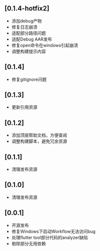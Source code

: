 ## [0.1.4-hotfix2]
* 添加debug产物
* 修复日志崩溃
* 适配部分路径问题
* 适配Debug AAR发布
* 修复open命令在windows引起崩溃
* 调整构建提示内容

## [0.1.4]
* 修复gitignore问题

## [0.1.3]
* 更新引用资源

## [0.1.2]
* 添加顶层帮助文档，方便查阅
* 调整构建脚本，避免冗余资源

## [0.1.1]
* 清理发布资源

## [0.1.0]
* 清理发布资源

## [0.0.1]
* 开源发布
* 修复Windows下启动Workflow无法访问bug
* 处理flutter tool部分代码的analyzer缺陷
* 剔除部分无用依赖
